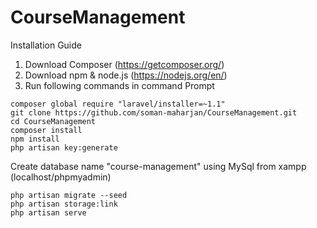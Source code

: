 # CourseManagement
Installation Guide
1. Download Composer (https://getcomposer.org/)
2. Download npm & node.js (https://nodejs.org/en/)
2. Run following commands in command Prompt
```
composer global require "laravel/installer=~1.1"
git clone https://github.com/soman-maharjan/CourseManagement.git
cd CourseManagement
composer install
npm install
php artisan key:generate
```
Create database name "course-management" using MySql from xampp (localhost/phpmyadmin)

```
php artisan migrate --seed
php artisan storage:link
php artisan serve 
```
